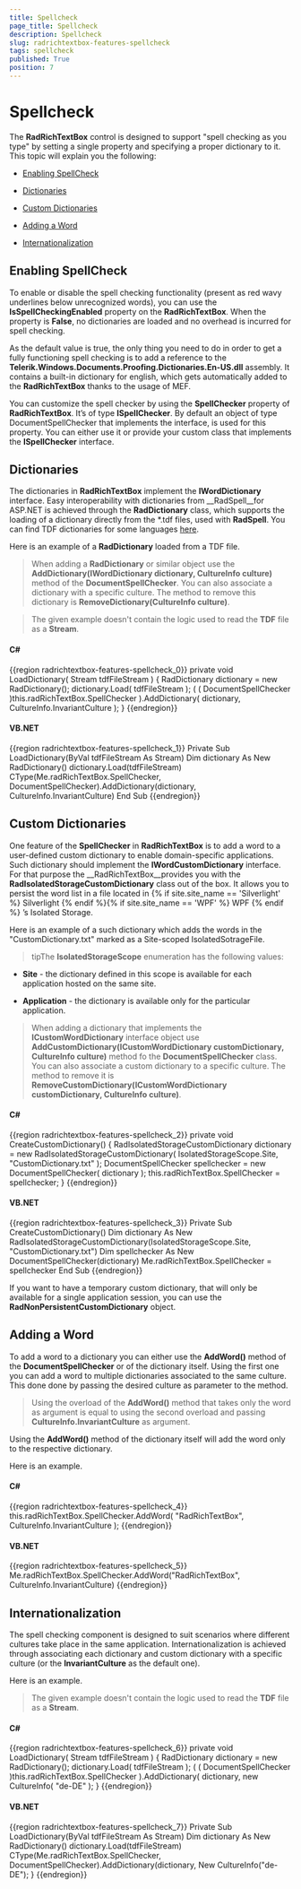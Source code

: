 ```yaml
---
title: Spellcheck
page_title: Spellcheck
description: Spellcheck
slug: radrichtextbox-features-spellcheck
tags: spellcheck
published: True
position: 7
---
```


# Spellcheck



The __RadRichTextBox__ control is designed to support "spell checking as you type" by setting a single property and specifying a proper dictionary to it. This topic will explain you the following:

* [Enabling SpellCheck](#enabling-spellcheck)

* [Dictionaries](#dictionaries)

* [Custom Dictionaries](#custom-dictionaries)

* [Adding a Word](#adding-a-word)

* [Internationalization](#internationalization)

## Enabling SpellCheck

To enable or disable the spell checking functionality (present as red wavy underlines below unrecognized words), you can use the __IsSpellCheckingEnabled__ property on the __RadRichTextBox__. When the property is __False__, no dictionaries are loaded and no overhead is incurred for spell checking. 

As the default value is true, the only thing you need to do in order to get a fully functioning spell checking is to add a reference to the __Telerik.Windows.Documents.Proofing.Dictionaries.En-US.dll__ assembly. It contains a built-in dictionary for english, which gets automatically added to the __RadRichTextBox__ thanks to the usage of MEF. 

You can customize the spell checker by using the __SpellChecker__ property of __RadRichTextBox__. It’s of type __ISpellChecker__. By default an object of type DocumentSpellChecker that implements the interface, is used for this property. You can either use it or provide your custom class that implements the __ISpellChecker__ interface.

## Dictionaries

The dictionaries in __RadRichTextBox__ implement the __IWordDictionary__ interface. Easy interoperability with dictionaries from __RadSpell__for ASP.NET is achieved through the __RadDictionary__ class, which supports the loading of a dictionary directly from the *.tdf files, used with __RadSpell__. 
        You can find TDF dictionaries for some languages 
        [here](http://www.telerik.com/community/forums/aspnet-ajax/spell/147971-radspell-dictionaries.aspx#576503).
        

Here is an example of a __RadDictionary__ loaded from a TDF file.

>When adding a __RadDictionary__ or similar object use the __AddDictionary(IWordDictionary dictionary, CultureInfo culture)__ method of the __DocumentSpellChecker__. You can also associate a dictionary with a specific culture. The method to remove this dictionary is __RemoveDictionary(CultureInfo culture)__.

>The given example doesn't contain the logic used to read the __TDF__ file as a __Stream__.

#### __C#__

{{region radrichtextbox-features-spellcheck_0}}
	private void LoadDictionary( Stream tdfFileStream )
	{
	    RadDictionary dictionary = new RadDictionary();
	    dictionary.Load( tdfFileStream );
	    ( ( DocumentSpellChecker )this.radRichTextBox.SpellChecker ).AddDictionary( dictionary, CultureInfo.InvariantCulture );
	}
	{{endregion}}



#### __VB.NET__

{{region radrichtextbox-features-spellcheck_1}}
	Private Sub LoadDictionary(ByVal tdfFileStream As Stream)
	 Dim dictionary As New RadDictionary()
	 dictionary.Load(tdfFileStream)
	 CType(Me.radRichTextBox.SpellChecker, DocumentSpellChecker).AddDictionary(dictionary, CultureInfo.InvariantCulture)
	End Sub
	{{endregion}}



## Custom Dictionaries

One feature of the __SpellChecker__ in __RadRichTextBox__ is to add a word to a user-defined custom dictionary to enable domain-specific applications. Such dictionary should implement the __IWordCustomDictionary__ interface. For that purpose the __RadRichTextBox__provides you with the __RadIsolatedStorageCustomDictionary__ class out of the box. It allows you to persist the word list in a file located in 
        {% if site.site_name == 'Silverlight' %}
        Silverlight
        {% endif %}{% if site.site_name == 'WPF' %}
        WPF
        {% endif %}
        ’s Isolated Storage.

Here is an example of a such dictionary which adds the words in the "CustomDictionary.txt" marked as a Site-scoped IsolatedSotrageFile.

>tipThe __IsolatedStorageScope__ enumeration has the following values:

* __Site__ - the dictionary defined in this scope is available for each application hosted on the same site.

* __Application__ - the dictionary is available only for the particular application.

>When adding a dictionary that implements the __ICustomWordDictionary__ interface object use __AddCustomDictionary(ICustomWordDictionary customDictionary, CultureInfo culture)__ method fo the __DocumentSpellChecker__ class. You can also associate a custom dictionary to a specific culture. The method to remove it is __RemoveCustomDictionary(ICustomWordDictionary customDictionary, CultureInfo culture)__.

#### __C#__

{{region radrichtextbox-features-spellcheck_2}}
	private void CreateCustomDictionary()
	{
	    RadIsolatedStorageCustomDictionary dictionary = new RadIsolatedStorageCustomDictionary( IsolatedStorageScope.Site, "CustomDictionary.txt" );
	    DocumentSpellChecker spellchecker = new DocumentSpellChecker( dictionary );
	    this.radRichTextBox.SpellChecker = spellchecker;
	}
	{{endregion}}



#### __VB.NET__

{{region radrichtextbox-features-spellcheck_3}}
	Private Sub CreateCustomDictionary()
	 Dim dictionary As New RadIsolatedStorageCustomDictionary(IsolatedStorageScope.Site, "CustomDictionary.txt")
	 Dim spellchecker As New DocumentSpellChecker(dictionary)
	 Me.radRichTextBox.SpellChecker = spellchecker
	End Sub
	{{endregion}}



If you want to have a temporary custom dictionary, that will only be available for a single application session, you can use the __RadNonPersistentCustomDictionary__ object.

## Adding a Word

To add a word to a dictionary you can either use the __AddWord()__ method of the __DocumentSpellChecker__ or of the dictionary itself. Using the first one you can add a word to multiple dictionaries associated to the same culture. This done done by passing the desired culture as parameter to the method.

>Using the overload of the __AddWord()__ method that takes only the word as argument is equal to using the second overload and passing __CultureInfo.InvariantCulture__ as argument.

Using the __AddWord()__ method of the dictionary itself will add the word only to the respective dictionary.

Here is an example.

#### __C#__

{{region radrichtextbox-features-spellcheck_4}}
	this.radRichTextBox.SpellChecker.AddWord( "RadRichTextBox", CultureInfo.InvariantCulture );
	{{endregion}}



#### __VB.NET__

{{region radrichtextbox-features-spellcheck_5}}
	Me.radRichTextBox.SpellChecker.AddWord("RadRichTextBox", CultureInfo.InvariantCulture)
	{{endregion}}



## Internationalization

The spell checking component is designed to suit scenarios where different cultures take place in the same application. Internationalization is achieved through associating each dictionary and custom dictionary with a specific culture (or the __InvariantCulture__ as the default one). 

Here is an example.

>The given example doesn't contain the logic used to read the __TDF__ file as a __Stream__.

#### __C#__

{{region radrichtextbox-features-spellcheck_6}}
	private void LoadDictionary( Stream tdfFileStream )
	{
	    RadDictionary dictionary = new RadDictionary();
	    dictionary.Load( tdfFileStream );
	    ( ( DocumentSpellChecker )this.radRichTextBox.SpellChecker ).AddDictionary( dictionary, new CultureInfo( "de-DE" );
	}
	{{endregion}}



#### __VB.NET__

{{region radrichtextbox-features-spellcheck_7}}
	Private Sub LoadDictionary(ByVal tdfFileStream As Stream)
	 Dim dictionary As New RadDictionary()
	 dictionary.Load(tdfFileStream)
	 CType(Me.radRichTextBox.SpellChecker, DocumentSpellChecker).AddDictionary(dictionary, New CultureInfo("de-DE"); }
	{{endregion}}


